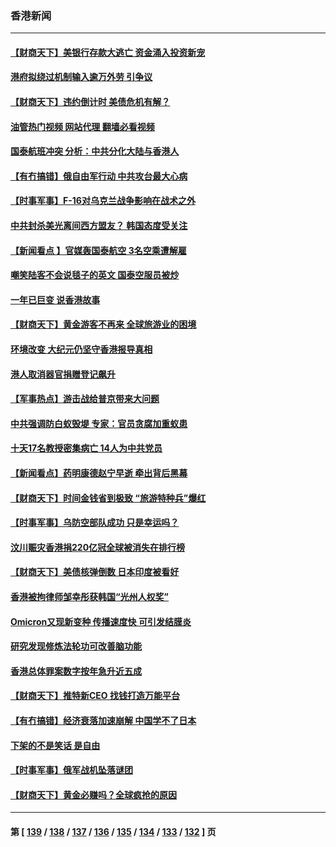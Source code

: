 ### 香港新闻
---
#### [【财商天下】美银行存款大逃亡 资金涌入投资新宠](../../pages/ncid1349362/n14005094.md?05282045) 
#### [港府拟绕过机制输入逾万外劳 引争议](../../pages/ncid1349362/n14004676.md?05282045) 
#### [【财商天下】违约倒计时 美债危机有解？](../../pages/ncid1349362/n14004036.md?05282045) 
#### [油管热门视频 网站代理 翻墙必看视频](http://138.2.39.72:81/youtube.html?epic-marker?05282045)
#### [国泰航班冲突 分析：中共分化大陆与香港人](../../pages/ncid1349362/n14003777.md?05282045) 
#### [【有冇搞错】俄自由军行动 中共攻台最大心病](../../pages/ncid1349362/n14003670.md?05282045) 
#### [【时事军事】F-16对乌克兰战争影响在战术之外](../../pages/ncid1349362/n14003679.md?05282045) 
#### [中共封杀美光离间西方盟友？ 韩国态度受关注](../../pages/ncid1349362/n14003746.md?05282045) 
#### [【新闻看点 】官媒轰国泰航空 3名空乘遭解雇](../../pages/ncid1349362/n14003202.md?05282045) 
#### [嘲笑陆客不会说毯子的英文 国泰空服员被炒](../../pages/ncid1349362/n14002872.md?05282045) 
#### [一年已巨变 说香港故事](../../pages/ncid1349362/n14003092.md?05282045) 
#### [【财商天下】黄金游客不再来 全球旅游业的困境](../../pages/ncid1349362/n14002692.md?05282045) 
#### [环境改变 大纪元仍坚守香港报导真相](../../pages/ncid1349362/n14002643.md?05282045) 
#### [港人取消器官捐赠登记飙升](../../pages/ncid1349362/n14002572.md?05282045) 
#### [【军事热点】游击战给普京带来大问题](../../pages/ncid1349362/n14002411.md?05282045) 
#### [中共强调防白蚁毁堤 专家：官员贪腐加重蚁患](../../pages/ncid1349362/n14001634.md?05282045) 
#### [十天17名教授密集病亡 14人为中共党员](../../pages/ncid1349362/n14001654.md?05282045) 
#### [【新闻看点】药明康德赵宁早逝 牵出背后黑幕](../../pages/ncid1349362/n14001061.md?05282045) 
#### [【财商天下】时间金钱省到极致 “旅游特种兵”爆红](../../pages/ncid1349362/n14000964.md?05282045) 
#### [【时事军事】乌防空部队成功 只是幸运吗？](../../pages/ncid1349362/n14000734.md?05282045) 
#### [汶川赈灾香港捐220亿冠全球被消失在排行榜](../../pages/ncid1349362/n14000873.md?05282045) 
#### [【财商天下】美债核弹倒数 日本印度被看好](../../pages/ncid1349362/n14000559.md?05282045) 
#### [香港被拘律师邹幸彤获韩国“光州人权奖”](../../pages/ncid1349362/n14000119.md?05282045) 
#### [Omicron又现新变种 传播速度快 可引发结膜炎](../../pages/ncid1349362/n13999987.md?05282045) 
#### [研究发现修炼法轮功可改善脑功能](../../pages/ncid1349362/n13999975.md?05282045) 
#### [香港总体罪案数字按年急升近五成](../../pages/ncid1349362/n13999969.md?05282045) 
#### [【财商天下】推特新CEO 找钱打造万能平台](../../pages/ncid1349362/n13999869.md?05282045) 
#### [【有冇搞错】经济衰落加速崩解 中国学不了日本](../../pages/ncid1349362/n13999518.md?05282045) 
#### [下架的不是笑话 是自由](../../pages/ncid1349362/n13999772.md?05282045) 
#### [【时事军事】俄军战机坠落谜团](../../pages/ncid1349362/n13999524.md?05282045) 
#### [【财商天下】黄金必赚吗？全球疯抢的原因](../../pages/ncid1349362/n13999227.md?05282045) 

---
#### 第 [ [139](./139.md?05282045) / [138](./138.md?05282045) / [137](./137.md?05282045) / [136](./136.md?05282045) / [135](./135.md?05282045) / [134](./134.md?05282045) / [133](./133.md?05282045) / [132](./132.md?05282045) ] 页
